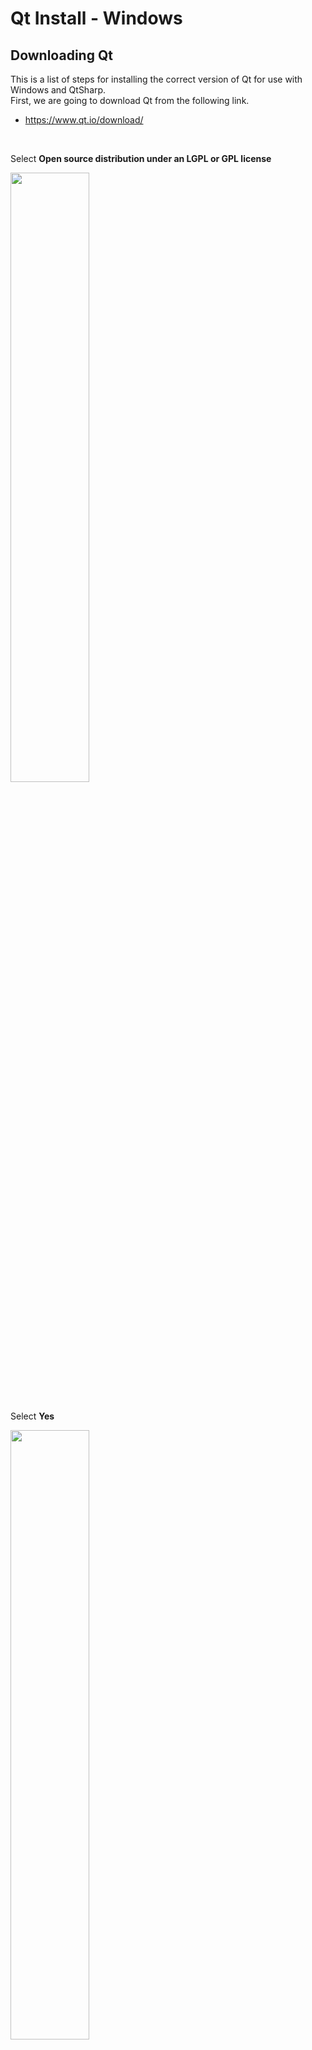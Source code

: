 # Qt Install - Windows

## Downloading Qt

This is a list of steps for installing the correct version of Qt for use with Windows and QtSharp. <br>
First, we are going to download Qt from the following link.

  * <https://www.qt.io/download/>

<br>

Select **Open source distribution under an LGPL or GPL license**

<a href="../../images/Download/Qt-Install-Win/Qt-Install-1.png"><img src="../../images/Download/Qt-Install-Win/Qt-Install-1.png" height="50%" width="50%" ></a> <br><br>


Select **Yes**

<a href="../../images/Download/Qt-Install-Win/Qt-Install-2.png"><img src="../../images/Download/Qt-Install-Win/Qt-Install-2.png" height="50%" width="50%" ></a> <br><br>


Select **Yes**

<a href="../../images/Download/Qt-Install-Win/Qt-Install-3.png"><img src="../../images/Download/Qt-Install-Win/Qt-Install-3.png" height="50%" width="50%" ></a> <br><br>


Select **Getting Started**

<a href="../../images/Download/Qt-Install-Win/Qt-Install-4.png"><img src="../../images/Download/Qt-Install-Win/Qt-Install-4.png" height="50%" width="50%" ></a> <br><br>


Select **View All Downloads**

<a href="../../images/Download/Qt-Install-Win/Qt-Install-5.png"><img src="../../images/Download/Qt-Install-Win/Qt-Install-5.png" height="30%" width="30%" ></a> <br><br>


For windows we want the **MinGW** version of QT under **Offline Installers**

<a href="../../images/Download/Qt-Install-Win/Qt-Install-6.png"><img src="../../images/Download/Qt-Install-Win/Qt-Install-6.png" height="30%" width="30%" ></a> <br><br>


## Installing Qt

Next, it is just a case of running the install wizard. <br>
Make sure to select the option for the source code and MinGW.

<a href="../../images/Download/Qt-Install-Win/Qt-Install-7.png"><img src="../../images/Download/Qt-Install-Win/Qt-Install-7.png" height="30%" width="30%" ></a> <br><br>
